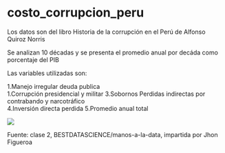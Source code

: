 # costo_corrupcion_peru
Los datos son del libro  Historia de la corrupción en el Perú de Alfonso Quiroz Norris
 
Se analizan 10 décadas y se presenta el promedio anual por decáda como porcentaje del PIB

Las variables utilizadas son:

1.Manejo irregular deuda publica	
1.Corrupción presidencial y militar	
3.Sobornos	Perdidas indirectas por contrabando y narcotráfico	
4.Inversión directa perdida	
5.Promedio anual total

![](https://github.com/EvelynOr/costo_corrupcion_peru/blob/main/corrupci%C3%B3n_peru.png)

Fuente: clase 2, BESTDATASCIENCE/manos-a-la-data, impartida por Jhon Figueroa
